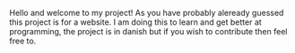 Hello and welcome to my project! As you have probably aleready guessed this project is for a website. I am doing this to learn
and get better at programming, the project is in danish but if you wish to contribute then feel free to.
